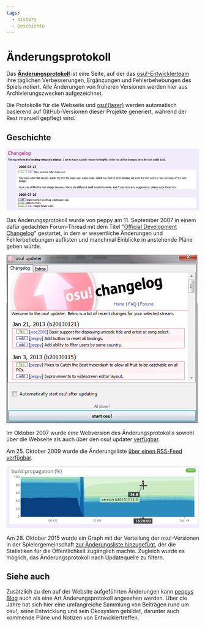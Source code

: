 ```yaml
---
tags:
  - history
  - Geschichte
---
```


# Änderungsprotokoll

Das **[Änderungsprotokoll](https://osu.ppy.sh/home/changelog)** ist eine Seite, auf der das [osu!-Entwicklerteam](/wiki/People/Developers) ihre täglichen Verbesserungen, Ergänzungen und Fehlerbehebungen des Spiels notiert. Alle Änderungen von früheren Versionen werden hier aus Archivierungszwecken aufgezeichnet.

Die Protokolle für die Webseite und [osu!(lazer)](/wiki/Client/Release_stream/Lazer) werden automatisch basierend auf GitHub-Versionen dieser Projekte generiert, während der Rest manuell gepflegt wird.

## Geschichte

![](img/changelog-web-2007.png "Die Änderungsliste auf der Webseite im Jahr 2007")

Das Änderungsprotokoll wurde von peppy am 11. September 2007 in einem dafür gedachten Forum-Thread mit dem Titel "[Official Development Changelog](https://osu.ppy.sh/community/forums/topics/15)" gestartet, in dem er wesentliche Änderungen und Fehlerbehebungen auflisten und manchmal Einblicke in anstehende Pläne geben würde.

![](img/changelog-osume-2013.png "Änderungsliste im osu! updater (2013)")

Im Oktober 2007 wurde eine Webversion des Änderungsprotokolls sowohl über die Webseite als auch über den osu! updater [verfügbar](https://osu.ppy.sh/community/forums/posts/2499).

Am 25. Oktober 2009 wurde die Änderungsliste [über einen RSS-Feed verfügbar](https://osu.ppy.sh/community/forums/topics/19137).

![](img/build-propagation-graph-2015.png "Verteilung der Build-Versionen von osu! (2015)")

Am 28. Oktober 2015 wurde ein Graph mit der Verteilung der osu!-Versionen in der Spielergemeinschaft [zur Änderungsliste hinzugefügt](https://web.archive.org/web/20151103161516/http://osu.ppy.sh:80/p/changelog), der die Statistiken für die Öffentlichkeit zugänglich machte. Zugleich wurde es möglich, das Änderungsprotokoll nach Updatequelle zu filtern.

## Siehe auch

Zusätzlich zu den auf der Website aufgeführten Änderungen kann [peppys Blog](https://blog.ppy.sh/) auch als eine Art Änderungsprotokoll angesehen werden. Über die Jahre hat sich hier eine umfangreiche Sammlung von Beiträgen rund um osu!, seine Entwicklung und sein Ökosystem gebildet, darunter auch kommende Pläne und Notizen von Entwicklertreffen.

